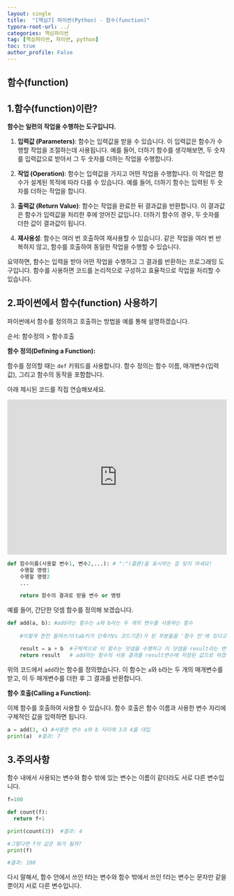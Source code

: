 ```yaml
---
layout: single
title:  "[핵심7] 파이썬(Python) - 함수(function)"
typora-root-url: ../
categories: 핵심파이썬
tag: [핵심파이썬, 파이썬, python]
toc: true
author_profile: False
---
```



## 함수(function)

## 1.함수(function)이란?
**함수는 일련의 작업을 수행하는 도구입니다.**

1. **입력값 (Parameters)**: 함수는 입력값을 받을 수 있습니다. 이 입력값은 함수가 수행할 작업을 조절하는데 사용됩니다. 예를 들어, 더하기 함수를 생각해보면, 두 숫자를 입력값으로 받아서 그 두 숫자를 더하는 작업을 수행합니다.

2. **작업 (Operation)**: 함수는 입력값을 가지고 어떤 작업을 수행합니다. 이 작업은 함수가 설계된 목적에 따라 다를 수 있습니다. 
                         예를 들어, 더하기 함수는 입력된 두 숫자를 더하는 작업을 합니다.

3. **출력값 (Return Value)**: 함수는 작업을 완료한 뒤 결과값을 반환합니다. 
                             이 결과값은 함수가 입력값을 처리한 후에 얻어진 값입니다. 
                             더하기 함수의 경우, 두 숫자를 더한 값이 결과값이 됩니다.

4. **재사용성**: 함수는 여러 번 호출하여 재사용할 수 있습니다. 
                같은 작업을 여러 번 반복하지 않고, 함수를 호출하여 동일한 작업을 수행할 수 있습니다.

요약하면, 함수는 입력을 받아 어떤 작업을 수행하고 그 결과를 반환하는 프로그래밍 도구입니다. 함수를 사용하면 코드를 논리적으로 구성하고 효율적으로 작업을 처리할 수 있습니다.


## 2.파이썬에서 함수(function) 사용하기

파이썬에서 함수를 정의하고 호출하는 방법을 예를 통해 설명하겠습니다.

순서: 함수정의 > 함수호출

**함수 정의(Defining a Function):**

함수를 정의할 때는 `def` 키워드를 사용합니다. 함수 정의는 함수 이름, 매개변수(입력값), 그리고 함수의 동작을 포함합니다. 

아래 제시된 코드를 직접 연습해보세요. 

<iframe src="https://trinket.io/embed/python/3d8d7ce66b" width="100%" height="356" frameborder="0" marginwidth="0" marginheight="0" allowfullscreen></iframe>

```python
def 함수이름(사용할 변수1, 변수2,...): # ":"(콜론)을 표시하는 걸 잊지 마세요! 
    수행할 명령1
    수행할 명령2
    ...

    return 함수의 결과로 받을 변수 or 명령
 ```

예를 들어, 간단한 덧셈 함수를 정의해 보겠습니다.

```python
def add(a, b): #add라는 함수는 a와 b라는 두 개의 변수를 사용하는 함수
    
    #이렇게 한칸 들여쓰기(tab키가 단축키Vs 코드기준)가 된 부분들을 '함수 안'에 있다고 표현한다. 

    result = a + b  #구체적으로 이 함수는 덧셈을 수행하고 이 덧셈을 result라는 변수에 저장
    return result   # add라는 함수의 사용 결과를 result변수에 저장된 값으로 하겠다는 의미
```

위의 코드에서 `add`라는 함수를 정의했습니다. 이 함수는 `a`와 `b`라는 두 개의 매개변수를 받고, 이 두 매개변수를 더한 후 그 결과를 반환합니다.

**함수 호출(Calling a Function):**

이제 함수를 호출하여 사용할 수 있습니다. 함수 호출은 함수 이름과 사용한 변수 자리에 구체적인 값을 입력하면 됩니다. 

```python
a = add(3, 4) #사용한 변수 a와 b 자리에 3과 4를 대입
print(a)  #결과: 7
```

## 3.주의사항

함수 내에서 사용되는 변수와 함수 밖에 있는 변수는 이름이 같더라도 서로 다른 변수입니다.

```python
f=100

def count(f):
  return f+1
```

```python
print(count(3))  #결과: 4
```
```python
#그렇다면 f의 값은 뭐가 될까?
print(f)

#결과: 100
```

다시 말해서, 함수 안에서 쓰인 f라는 변수와 함수 밖에서 쓰인 f라는 변수는 문자만 같을 뿐이지 서로 다른 변수입니다. 